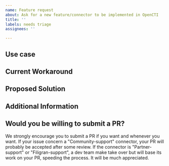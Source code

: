 ```yaml
---
name: Feature request
about: Ask for a new feature/connector to be implemented in OpenCTI
title: ''
labels: needs triage
assignees: ''

---
```


## Use case

<!-- Please describe the use case for which you need a solution. -->

## Current Workaround

<!-- Please describe how you currently solve or work around this problem, given OpenCTI's limitation. -->

## Proposed Solution

<!-- Please describe the solution you would like OpenCTI to provide, to solve the problem above. -->

## Additional Information

<!-- Any additional information, including logs or screenshots if you have any. -->

## Would you be willing to submit a PR?

<!-- A PR is a shortcut for a "pull request". Here more details on the idea behind a PR https://docs.github.com/en/github/collaborating-with-pull-requests/proposing-changes-to-your-work-with-pull-requests/about-pull-requests -->

We strongly encourage you to submit a PR if you want and whenever you want. If your issue concern a "Community-support" connector, your PR will probably be accepted after some review. If the connector is "Partner-support" or "Filigran-support", a dev team make take over but will base its work on your PR, speeding the process. It will be much appreciated.

